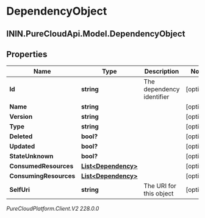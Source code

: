 # DependencyObject

## ININ.PureCloudApi.Model.DependencyObject

## Properties

|Name | Type | Description | Notes|
|------------ | ------------- | ------------- | -------------|
| **Id** | **string** | The dependency identifier | [optional] |
| **Name** | **string** |  | [optional] |
| **Version** | **string** |  | [optional] |
| **Type** | **string** |  | [optional] |
| **Deleted** | **bool?** |  | [optional] |
| **Updated** | **bool?** |  | [optional] |
| **StateUnknown** | **bool?** |  | [optional] |
| **ConsumedResources** | [**List&lt;Dependency&gt;**](Dependency) |  | [optional] |
| **ConsumingResources** | [**List&lt;Dependency&gt;**](Dependency) |  | [optional] |
| **SelfUri** | **string** | The URI for this object | [optional] |



_PureCloudPlatform.Client.V2 228.0.0_
